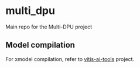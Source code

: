 # multi_dpu
Main repo for the Multi-DPU project

## Model compilation
For xmodel compilation, refer to [vitis-ai-tools](https://github.com/MaistoV/vitis-ai-tools) project.
